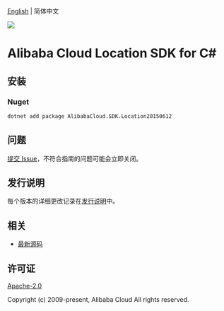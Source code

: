 [English](README.md) | 简体中文

![](https://aliyunsdk-pages.alicdn.com/icons/AlibabaCloud.svg)

# Alibaba Cloud Location SDK for C#

## 安装

### Nuget

```bash
dotnet add package AlibabaCloud.SDK.Location20150612
```

## 问题

[提交 Issue](https://github.com/aliyun/alibabacloud-csharp-sdk/issues/new)，不符合指南的问题可能会立即关闭。

## 发行说明

每个版本的详细更改记录在[发行说明](./ChangeLog.md)中。

## 相关

* [最新源码](https://github.com/aliyun/alibabacloud-csharp-sdk/)

## 许可证

[Apache-2.0](http://www.apache.org/licenses/LICENSE-2.0)

Copyright (c) 2009-present, Alibaba Cloud All rights reserved.
